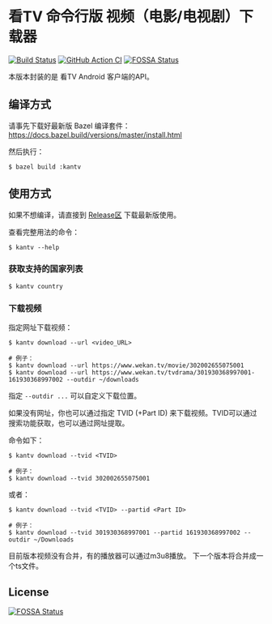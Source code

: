 # 看TV 命令行版 视频（电影/电视剧）下载器

[![Build Status](https://travis-ci.com/MewX/KanTV-downloader-cli.svg?branch=master)](https://travis-ci.com/MewX/KanTV-downloader-cli)
[![GitHub Action CI](https://github.com/MewX/KanTV-downloader-cli/workflows/CI/badge.svg?branch=master)](https://github.com/MewX/KanTV-downloader-cli/actions?query=workflow%3ACI)
[![FOSSA Status](https://app.fossa.io/api/projects/git%2Bgithub.com%2FMewX%2FKanTV-downloader-cli.svg?type=shield)](https://app.fossa.io/projects/git%2Bgithub.com%2FMewX%2FKanTV-downloader-cli?ref=badge_shield)

本版本封装的是 看TV Android 客户端的API。

## 编译方式

请事先下载好最新版 Bazel 编译套件：
https://docs.bazel.build/versions/master/install.html

然后执行：

```
$ bazel build :kantv
```

## 使用方式

如果不想编译，请直接到 [Release区](https://github.com/MewX/KanTV-downloader-cli/releases) 下载最新版使用。

查看完整用法的命令：

```
$ kantv --help
```

### 获取支持的国家列表

```
$ kantv country
```

### 下载视频

指定网址下载视频：

```
$ kantv download --url <video_URL>

# 例子：
$ kantv download --url https://www.wekan.tv/movie/302002655075001
$ kantv download --url https://www.wekan.tv/tvdrama/301930368997001-161930368997002 --outdir ~/downloads
```

指定 `--outdir ...` 可以自定义下载位置。

如果没有网址，你也可以通过指定 TVID (+Part ID) 来下载视频。TVID可以通过搜索功能获取，也可以通过网址提取。

命令如下：

```
$ kantv download --tvid <TVID>

# 例子：
$ kantv download --tvid 302002655075001
```

或者：

```
$ kantv download --tvid <TVID> --partid <Part ID>

# 例子：
$ kantv download --tvid 301930368997001 --partid 161930368997002 --outdir ~/Downloads
```

目前版本视频没有合并，有的播放器可以通过m3u8播放。 下一个版本将合并成一个ts文件。


## License
[![FOSSA Status](https://app.fossa.io/api/projects/git%2Bgithub.com%2FMewX%2FKanTV-downloader-cli.svg?type=large)](https://app.fossa.io/projects/git%2Bgithub.com%2FMewX%2FKanTV-downloader-cli?ref=badge_large)